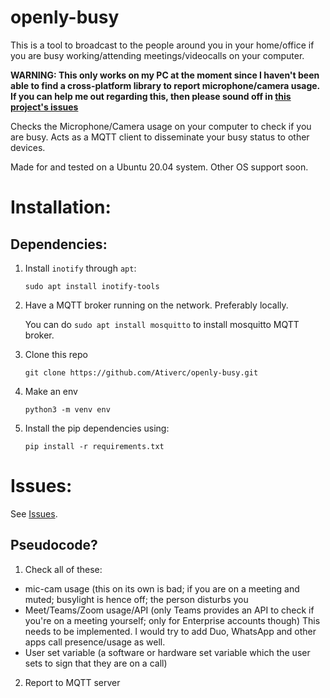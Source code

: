# openly-busy
This is a tool to broadcast to the people around you in your home/office if you are busy working/attending meetings/videocalls on your computer. 


**WARNING: This only works on my PC at the moment since I haven't been able to find a cross-platform library to report microphone/camera usage. If you can help me out regarding this, then please sound off in [this project's issues](https://github.com/Ativerc/openly-busy/issues)**

Checks the Microphone/Camera usage on your computer to check if you are busy. Acts as a MQTT client to disseminate your busy status to other devices.

Made for and tested on a Ubuntu 20.04 system. Other OS support soon.

# Installation:

## Dependencies:

1. Install `inotify` through `apt`:

    `sudo apt install inotify-tools`

2. Have a MQTT broker running on the network. Preferably locally.

    You can do `sudo apt install mosquitto` to install mosquitto MQTT broker.

3. Clone this repo

    `git clone https://github.com/Ativerc/openly-busy.git`

4. Make an env 

    `python3 -m venv env`

5. Install the pip dependencies using:

    `pip install -r requirements.txt`

# Issues:

See [Issues](https://github.com/Ativerc/openly-busy/issues).


## Pseudocode?
1. Check all of these:
  * mic-cam usage (this on its own is bad; if you are on a meeting and muted; busylight is hence off; the person disturbs you
  * Meet/Teams/Zoom usage/API (only Teams provides an API to check if you're on a meeting yourself; only for Enterprise accounts though) This needs to be implemented. I would try to add Duo, WhatsApp and other apps call presence/usage as well.
  * User set variable (a software or hardware set variable which the user sets to sign that they are on a call)
2. Report to MQTT server
